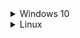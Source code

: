 <details>
  <summary>Windows 10</summary>
  
  ## To Install
  * Install [Git for Windows](https://gitforwindows.org/), accept defaults, change default text editor if desired.
  * Install [Visual Studio 2019](https://visualstudio.microsoft.com/vs/community/), check Desktop development with C++.
  * Install [MariaDB](https://mariadb.org/), use defaults, set a root password.
  * Install [Python 3](https://www.python.org/downloads/), check to add to PATH.
  * Open VS2019
  * Clone from URL https://github.com/project-topaz/topaz.git
  * Open in Explorer, **copy** all files in `topaz/conf/default/` into `topaz/conf/`.
  * Edit the new `login.conf`, `map.conf`, and `search_server.conf` files and change `mysql_password` to the password set during MariaDB setup.
  * Open the tools folder, shift+right-click, open Powershell.
  * Type:
  ```
  py -3 -m pip install -r requirements.txt
  py -3 dbtool.py
  ```
  * Follow the on-screen instructions.
  * Build the solution in VS2019.

  ## To Update:
  * Open the topaz folder in Explorer.
  * Shift+right-click, open Powershell.
  * Type:
  ```
  git stash
  git pull
  git stash pop
  cd tools
  py -3 dbtool.py update
  ```
  * Build the solution in VS2019.
</details>

<details>
  <summary>Linux</summary>
  
  ## To Install
  * Use your package manager to install the following packages, dev version if available: 
`mariadb-server libmariadbclient libluajit-5.1 libzmq3 autoconf pkg-config libssl python3 git`
  * Type:
  ```
  sudo mysql_secure_installation
  ```
  * Follow the instructions for setting up the DB.
  * Type (changing 'password' to your password of choice):
  ```
  sudo mysql -u root -p
  CREATE USER 'topaz'@'localhost' IDENTIFIED BY 'password';
  CREATE DATABASE tpzdb;
  USE tpzdb;
  GRANT ALL PRIVILEGES ON tpzdb.* TO 'topaz'@'localhost';
  exit
  git clone --recursive https://github.com/project-topaz/topaz.git
  cd topaz
  cp conf/default/* conf/
  ```
  * Edit the new `login.conf`, `map.conf`, and `search_server.conf` files and change `mysql_login` and `mysql_password` to the login/password set during MariaDB setup.
  * In the `topaz` dir, type:
  ```
  sh autogen.sh
  ./configure --enable-debug=gdb
  make
  cd tools
  pip3 install -r requirements.txt
  python3 dbtool.py
  ```
  * Select 'Reset DB' and follow the instructions to "reset" the database.

  ## To Update:
  * Open the `topaz` dir in a terminal.
  * Type:
  ```
  git stash
  git pull
  git stash pop
  sh autogen.sh
  ./configure --enable-debug=gdb
  make
  cd tools
  python3 dbtool.py update
  ```
</details>
